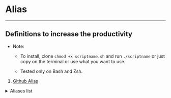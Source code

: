 # Alias
---
## Definitions to increase the productivity

*   Note:
    * To install, clone `chmod +x scriptname.sh` and run `./scriptname` or just copy on the terminal or use what you want to use.

    * Tested only on Bash and Zsh.

1. [Github Alias](./githubalias.sh)
<details>
<summary>Aliases list</summary>

```bash
#Base
 alias gc="git clone" #write the link of the repository after of this
 alias ga="git add ."
 alias gcom="git commit -m" #write the commit after
 alias gp="git push"
 alias gpuom="git push -u origin main"
 alias gpuod="git push -u origin dev"
 #Habitual
 alias gs="git status"
 alias gl="git log --online --graph --decorate"
 alias gco="git checkout" #write the branch name
 alias gcb="git checkout -b" #change the branch creating
 alias gd="git diff"
 #Pull & fetch
 alias gpl="git pull"
 alias gf="git fetch"
```

</details>